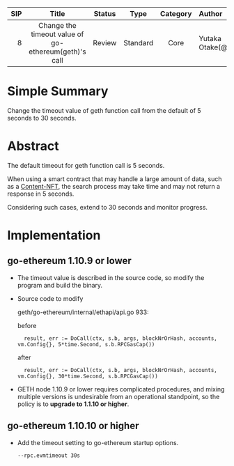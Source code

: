   |SIP|Title|Status|Type|Category|Author|Created|
  |--:|:--:|:--:|:--:|:--:|:--|:--:|
  |8|Change the timeout value of go-ethereum(geth)'s call|Review|Standard|Core|Yutaka Otake(@YErikOhtake)|2023-10-16|

# Simple Summary
Change the timeout value of geth function call from the default of 5 seconds to 30 seconds.

# Abstract
The default timeout for geth function call is 5 seconds.

When using a smart contract that may handle a large amount of data, such as a [Content-NFT](https://github.com/sanpo-blockchain/Content-NFT/), the search process may take time and may not return a response in 5 seconds.

Considering such cases, extend to 30 seconds and monitor progress.

# Implementation
## go-ethereum 1.10.9 or lower
- The timeout value is described in the source code, so modify the program and build the binary.
- Source code to modify
  
  geth/go-ethereum/internal/ethapi/api.go 933:

  before

  ```  result, err := DoCall(ctx, s.b, args, blockNrOrHash, accounts, vm.Config{}, 5*time.Second, s.b.RPCGasCap())```

  after

  ```  result, err := DoCall(ctx, s.b, args, blockNrOrHash, accounts, vm.Config{}, 30*time.Second, s.b.RPCGasCap())```

- GETH node 1.10.9 or lower requires complicated procedures, and mixing multiple versions is undesirable from an operational standpoint, so the policy is to **upgrade to 1.1.10 or higher**.

## go-ethereum 1.10.10 or higher
- Add the timeout setting to go-ethereum startup options.
  
  ```--rpc.evmtimeout 30s```
